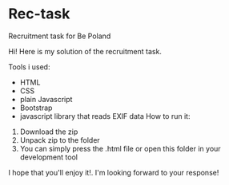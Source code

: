 # Rec-task
Recruitment task for Be Poland

Hi! Here is my solution of the recruitment task.

Tools i used:
- HTML
- CSS
- plain Javascript
- Bootstrap
- javascript library that reads EXIF data
How to run it:
1. Download the zip
2. Unpack zip to the folder
3. You can simply press the .html file or open this folder in your development tool

I hope that you'll enjoy it!.
I'm looking forward to your response!

